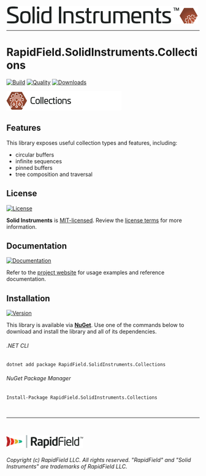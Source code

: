 <!--
Copyright (c) RapidField LLC. Licensed under the MIT License. See LICENSE.txt in the project root for license information.
-->

[![Solid Instruments logo](../../SolidInstruments.Logo.Color.Transparent.500w.png)](../../README.md)
- - -

# RapidField.SolidInstruments.Collections

[![Build](https://img.shields.io/appveyor/ci/rapidfield/solid-instruments?style=flat&label=build&logo=appveyor&logoColor=lightgrey)](https://ci.appveyor.com/project/rapidfield/solid-instruments/branch/master)
[![Quality](https://img.shields.io/codefactor/grade/github/rapidfield/solid-instruments/master.svg?style=flat&label=quality&logo=codeforces&logoColor=lightgrey)](https://www.codefactor.io/repository/github/rapidfield/solid-instruments)
[![Downloads](https://img.shields.io/nuget/dt/RapidField.SolidInstruments.Collections?style=flat&color=blue&logo=nuget&logoColor=lightgrey)](https://www.nuget.org/packages/RapidField.SolidInstruments.Collections)

![Collections](Label.Collections.300w.png)

## Features

This library exposes useful collection types and features, including:

- circular buffers
- infinite sequences
- pinned buffers
- tree composition and traversal

## License

[![License](https://img.shields.io/github/license/rapidfield/solid-instruments?style=flat&color=lightseagreen&label=license&logo=open-access&logoColor=lightgrey)](../../LICENSE.txt)

**Solid Instruments** is [MIT-licensed](https://en.wikipedia.org/wiki/MIT_License). Review the [license terms](../../LICENSE.txt) for more information.

## Documentation

[![Documentation](https://img.shields.io/badge/documentation-website-tan?style=flat&logo=buffer&logoColor=lightgrey)](https://www.solidinstruments.com/api/RapidField.SolidInstruments.Collections.html)

Refer to the [project website](https://www.solidinstruments.com/api/RapidField.SolidInstruments.Collections.html) for usage examples and reference documentation.

## Installation

[![Version](https://img.shields.io/nuget/vpre/RapidField.SolidInstruments.Collections?style=flat&color=blue&label=version&logo=nuget&logoColor=lightgrey)](https://www.nuget.org/packages/RapidField.SolidInstruments.Collections)

This library is available via [**NuGet**](https://docs.microsoft.com/en-us/nuget/quickstart/install-and-use-a-package-in-visual-studio). Use one of the commands below to download and install the library and all of its dependencies.

###### .NET CLI

```shell
dotnet add package RapidField.SolidInstruments.Collections
```

###### NuGet Package Manager

```shell
Install-Package RapidField.SolidInstruments.Collections
```

<br />

- - -

<br />

[![RapidField logo](../../RapidField.Logo.Color.Black.Transparent.200w.png)](https://www.rapidfield.com)

###### Copyright (c) RapidField LLC. All rights reserved. "RapidField" and "Solid Instruments" are trademarks of RapidField LLC.
